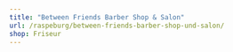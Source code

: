 ```yaml
---
title: "Between Friends Barber Shop & Salon"
url: /raspeburg/between-friends-barber-shop-und-salon/
shop: Friseur
---
```

